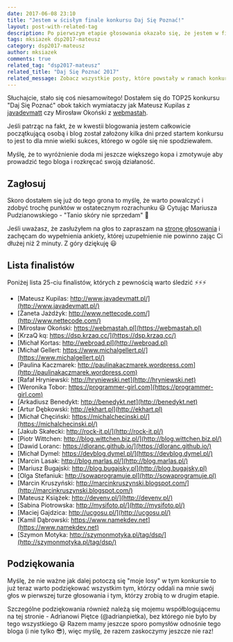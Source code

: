 ```yaml
---
date: 2017-06-08 23:10
title: "Jestem w ścisłym finale konkursu Daj Się Poznać!"
layout: post-with-related-tag
description: Po pierwszym etapie głosowania okazało się, że jestem w finale! Co będzie dalej?!
tags: mksiazek dsp2017-mateusz
category: dsp2017-mateusz
author: mksiazek
comments: true
related_tag: "dsp2017-mateusz"
related_title: "Daj Się Poznać 2017"
related_message: Zobacz wszystkie posty, które powstały w ramach konkursu <a href="http://devstyle.pl/daj-sie-poznac/">Daj Się Poznać 2017</a>.
---
```


Słuchajcie, stało się coś niesamowitego! Dostałem się do TOP25 konkursu "Daj Się Poznać" obok takich wymiataczy jak
Mateusz Kupilas z [javadevmatt](http://www.javadevmatt.pl/) czy Mirosław Okoński z [webmastah](https://webmastah.pl).

Jeśli patrząc na fakt, że w kwestii blogowania jestem całkowicie początkującą osobą i blog został założony kilka dni przed
startem konkursu to jest to dla mnie wielki sukces, którego w ogóle się nie spodziewałem. 

Myślę, że to wyróżnienie doda mi jeszcze większego kopa i zmotywuje aby prowadzić tego bloga i rozkręcać swoją działaność.

## Zagłosuj
Skoro dostałem się już do tego grona to myślę, że warto powalczyć i zdobyć trochę punktów w ostatecznym rozrachunku :smiley:
Cytując Mariusza Pudzianowskiego - "Tanio skóry nie sprzedam" :muscle:

Jeśli uważasz, że zasłużyłem na głos to zapraszam na [stronę głosowania](http://uczestnicy.dajsiepoznac.pl/ankieta) i
zachęcam do wypełnienia ankiety, której uzupełnienie nie powinno zając Ci dłużej niż 2 minuty. Z góry dziękuję :smiley:

## Lista finalistów
Poniżej lista 25-ciu finalistów, których z pewnością warto śledzić :zap::zap::zap:
- [Mateusz Kupilas: http://www.javadevmatt.pl/](http://www.javadevmatt.pl/)
- [Żaneta Jażdżyk: http://www.nettecode.com/](http://www.nettecode.com/)
- [Mirosław Okoński: https://webmastah.pl](https://webmastah.pl)
- [KrzaQ kq: https://dsp.krzaq.cc/](https://dsp.krzaq.cc/)
- [Michał Kortas: http://webroad.pl](http://webroad.pl)
- [Michał Gellert: https://www.michalgellert.pl/](https://www.michalgellert.pl/)
- [Paulina Kaczmarek: http://paulinakaczmarek.wordpress.com](http://paulinakaczmarek.wordpress.com)
- [Rafał Hryniewski: http://hryniewski.net](http://hryniewski.net)
- [Weronika Tobor: https://programmer-girl.com](https://programmer-girl.com)
- [Arkadiusz Benedykt: http://benedykt.net](http://benedykt.net)
- [Artur Dębkowski: http://ekhart.pl](http://ekhart.pl)
- [Michał Chęciński: https://michalchecinski.pl/](https://michalchecinski.pl/)
- [Jakub Skałecki: http://rock-it.pl/](http://rock-it.pl/)
- [Piotr Wittchen: http://blog.wittchen.biz.pl/](http://blog.wittchen.biz.pl/)
- [Dawid Loranc: https://dloranc.github.io/](https://dloranc.github.io/)
- [Michał Dymel: https://devblog.dymel.pl/](https://devblog.dymel.pl/)
- [Marcin Lasak: http://blog.marlas.pl/](http://blog.marlas.pl/)
- [Mariusz Bugajski: http://blog.bugajsky.pl](http://blog.bugajsky.pl)
- [Olga Stefaniuk: http://sowaprogramuje.pl](http://sowaprogramuje.pl)
- [Marcin Kruszyński: http://marcinkruszynski.blogspot.com/](http://marcinkruszynski.blogspot.com/)
- [Mateusz Książek: http://devenv.pl/](http://devenv.pl/)
- [Sabina Piotrowska: http://mysifoto.pl/](http://mysifoto.pl/)
- [Maciej Gajdzica: http://ucgosu.pl/](http://ucgosu.pl/)
- [Kamil Dąbrowski: https://www.namekdev.net](https://www.namekdev.net)
- [Szymon Motyka: http://szymonmotyka.pl/tag/dsp/](http://szymonmotyka.pl/tag/dsp/)

## Podziękowania
Myślę, że nie ważne jak dalej potoczą się "moje losy" w tym konkursie to już teraz warto podziękować wszystkim tym, którzy
oddali na mnie swój głos w pierwszej turze głosowania i tym, którzy zrobią to w drugim etapie.

Szczególne podziękowania również należą się mojemu współblogującemu na tej stronie - Adrianowi Piętce (@adrianpietka),
bez którego nie było by tego wszystkiego :smiley: Razem mamy jeszcze sporo pomysłów odnośnie tego bloga (i nie tylko :sunglasses:),
więc myślę, że razem zaskoczymy jeszcze nie raz! 
